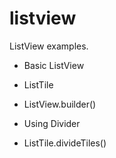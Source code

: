 # listview

ListView examples.

* Basic ListView

* ListTile

* ListView.builder()

* Using Divider

* ListTile.divideTiles()
